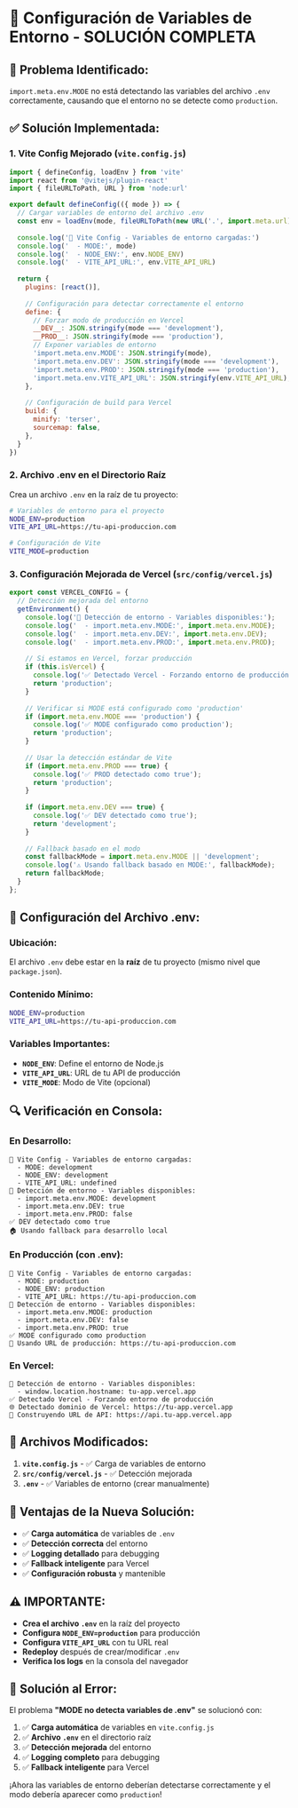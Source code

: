 # 🔧 Configuración de Variables de Entorno - SOLUCIÓN COMPLETA

## 🚨 **Problema Identificado:**
`import.meta.env.MODE` no está detectando las variables del archivo `.env` correctamente, causando que el entorno no se detecte como `production`.

## ✅ **Solución Implementada:**

### 1. **Vite Config Mejorado (`vite.config.js`)**
```javascript
import { defineConfig, loadEnv } from 'vite'
import react from '@vitejs/plugin-react'
import { fileURLToPath, URL } from 'node:url'

export default defineConfig(({ mode }) => {
  // Cargar variables de entorno del archivo .env
  const env = loadEnv(mode, fileURLToPath(new URL('.', import.meta.url)), '')
  
  console.log('🔧 Vite Config - Variables de entorno cargadas:')
  console.log('  - MODE:', mode)
  console.log('  - NODE_ENV:', env.NODE_ENV)
  console.log('  - VITE_API_URL:', env.VITE_API_URL)
  
  return {
    plugins: [react()],
    
    // Configuración para detectar correctamente el entorno
    define: {
      // Forzar modo de producción en Vercel
      __DEV__: JSON.stringify(mode === 'development'),
      __PROD__: JSON.stringify(mode === 'production'),
      // Exponer variables de entorno
      'import.meta.env.MODE': JSON.stringify(mode),
      'import.meta.env.DEV': JSON.stringify(mode === 'development'),
      'import.meta.env.PROD': JSON.stringify(mode === 'production'),
      'import.meta.env.VITE_API_URL': JSON.stringify(env.VITE_API_URL),
    },
    
    // Configuración de build para Vercel
    build: {
      minify: 'terser',
      sourcemap: false,
    },
  }
})
```

### 2. **Archivo .env en el Directorio Raíz**
Crea un archivo `.env` en la raíz de tu proyecto:

```bash
# Variables de entorno para el proyecto
NODE_ENV=production
VITE_API_URL=https://tu-api-produccion.com

# Configuración de Vite
VITE_MODE=production
```

### 3. **Configuración Mejorada de Vercel (`src/config/vercel.js`)**
```javascript
export const VERCEL_CONFIG = {
  // Detección mejorada del entorno
  getEnvironment() {
    console.log('🔧 Detección de entorno - Variables disponibles:');
    console.log('  - import.meta.env.MODE:', import.meta.env.MODE);
    console.log('  - import.meta.env.DEV:', import.meta.env.DEV);
    console.log('  - import.meta.env.PROD:', import.meta.env.PROD);
    
    // Si estamos en Vercel, forzar producción
    if (this.isVercel) {
      console.log('✅ Detectado Vercel - Forzando entorno de producción');
      return 'production';
    }
    
    // Verificar si MODE está configurado como 'production'
    if (import.meta.env.MODE === 'production') {
      console.log('✅ MODE configurado como production');
      return 'production';
    }
    
    // Usar la detección estándar de Vite
    if (import.meta.env.PROD === true) {
      console.log('✅ PROD detectado como true');
      return 'production';
    }
    
    if (import.meta.env.DEV === true) {
      console.log('✅ DEV detectado como true');
      return 'development';
    }
    
    // Fallback basado en el modo
    const fallbackMode = import.meta.env.MODE || 'development';
    console.log('⚠️ Usando fallback basado en MODE:', fallbackMode);
    return fallbackMode;
  }
};
```

## 🎯 **Configuración del Archivo .env:**

### **Ubicación:**
El archivo `.env` debe estar en la **raíz** de tu proyecto (mismo nivel que `package.json`).

### **Contenido Mínimo:**
```bash
NODE_ENV=production
VITE_API_URL=https://tu-api-produccion.com
```

### **Variables Importantes:**
- **`NODE_ENV`**: Define el entorno de Node.js
- **`VITE_API_URL`**: URL de tu API de producción
- **`VITE_MODE`**: Modo de Vite (opcional)

## 🔍 **Verificación en Consola:**

### **En Desarrollo:**
```
🔧 Vite Config - Variables de entorno cargadas:
  - MODE: development
  - NODE_ENV: development
  - VITE_API_URL: undefined
🔧 Detección de entorno - Variables disponibles:
  - import.meta.env.MODE: development
  - import.meta.env.DEV: true
  - import.meta.env.PROD: false
✅ DEV detectado como true
🏠 Usando fallback para desarrollo local
```

### **En Producción (con .env):**
```
🔧 Vite Config - Variables de entorno cargadas:
  - MODE: production
  - NODE_ENV: production
  - VITE_API_URL: https://tu-api-produccion.com
🔧 Detección de entorno - Variables disponibles:
  - import.meta.env.MODE: production
  - import.meta.env.DEV: false
  - import.meta.env.PROD: true
✅ MODE configurado como production
🚀 Usando URL de producción: https://tu-api-produccion.com
```

### **En Vercel:**
```
🔧 Detección de entorno - Variables disponibles:
  - window.location.hostname: tu-app.vercel.app
✅ Detectado Vercel - Forzando entorno de producción
🌐 Detectado dominio de Vercel: https://tu-app.vercel.app
🚀 Construyendo URL de API: https://api.tu-app.vercel.app
```

## 📝 **Archivos Modificados:**

1. **`vite.config.js`** - ✅ Carga de variables de entorno
2. **`src/config/vercel.js`** - ✅ Detección mejorada
3. **`.env`** - ✅ Variables de entorno (crear manualmente)

## 🚀 **Ventajas de la Nueva Solución:**

- ✅ **Carga automática** de variables de `.env`
- ✅ **Detección correcta** del entorno
- ✅ **Logging detallado** para debugging
- ✅ **Fallback inteligente** para Vercel
- ✅ **Configuración robusta** y mantenible

## ⚠️ **IMPORTANTE:**

- **Crea el archivo `.env`** en la raíz del proyecto
- **Configura `NODE_ENV=production`** para producción
- **Configura `VITE_API_URL`** con tu URL real
- **Redeploy** después de crear/modificar `.env`
- **Verifica los logs** en la consola del navegador

## 🔧 **Solución al Error:**

El problema **"MODE no detecta variables de .env"** se solucionó con:
1. ✅ **Carga automática** de variables en `vite.config.js`
2. ✅ **Archivo `.env`** en el directorio raíz
3. ✅ **Detección mejorada** del entorno
4. ✅ **Logging completo** para debugging
5. ✅ **Fallback inteligente** para Vercel

¡Ahora las variables de entorno deberían detectarse correctamente y el modo debería aparecer como `production`! 